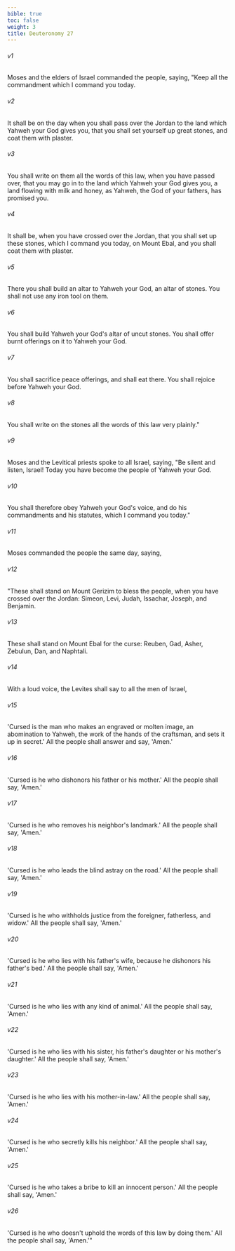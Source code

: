 ```yaml
---
bible: true
toc: false
weight: 3
title: Deuteronomy 27
---
```


###### v1 
Moses and the elders of Israel commanded the people, saying, "Keep all the commandment which I command you today. 

###### v2 
It shall be on the day when you shall pass over the Jordan to the land which Yahweh your God gives you, that you shall set yourself up great stones, and coat them with plaster. 

###### v3 
You shall write on them all the words of this law, when you have passed over, that you may go in to the land which Yahweh your God gives you, a land flowing with milk and honey, as Yahweh, the God of your fathers, has promised you. 

###### v4 
It shall be, when you have crossed over the Jordan, that you shall set up these stones, which I command you today, on Mount Ebal, and you shall coat them with plaster. 

###### v5 
There you shall build an altar to Yahweh your God, an altar of stones. You shall not use any iron tool on them. 

###### v6 
You shall build Yahweh your God's altar of uncut stones. You shall offer burnt offerings on it to Yahweh your God. 

###### v7 
You shall sacrifice peace offerings, and shall eat there. You shall rejoice before Yahweh your God. 

###### v8 
You shall write on the stones all the words of this law very plainly." 

###### v9 
Moses and the Levitical priests spoke to all Israel, saying, "Be silent and listen, Israel! Today you have become the people of Yahweh your God. 

###### v10 
You shall therefore obey Yahweh your God's voice, and do his commandments and his statutes, which I command you today." 

###### v11 
Moses commanded the people the same day, saying, 

###### v12 
"These shall stand on Mount Gerizim to bless the people, when you have crossed over the Jordan: Simeon, Levi, Judah, Issachar, Joseph, and Benjamin. 

###### v13 
These shall stand on Mount Ebal for the curse: Reuben, Gad, Asher, Zebulun, Dan, and Naphtali. 

###### v14 
With a loud voice, the Levites shall say to all the men of Israel, 

###### v15 
'Cursed is the man who makes an engraved or molten image, an abomination to Yahweh, the work of the hands of the craftsman, and sets it up in secret.' All the people shall answer and say, 'Amen.' 

###### v16 
'Cursed is he who dishonors his father or his mother.' All the people shall say, 'Amen.' 

###### v17 
'Cursed is he who removes his neighbor's landmark.' All the people shall say, 'Amen.' 

###### v18 
'Cursed is he who leads the blind astray on the road.' All the people shall say, 'Amen.' 

###### v19 
'Cursed is he who withholds justice from the foreigner, fatherless, and widow.' All the people shall say, 'Amen.' 

###### v20 
'Cursed is he who lies with his father's wife, because he dishonors his father's bed.' All the people shall say, 'Amen.' 

###### v21 
'Cursed is he who lies with any kind of animal.' All the people shall say, 'Amen.' 

###### v22 
'Cursed is he who lies with his sister, his father's daughter or his mother's daughter.' All the people shall say, 'Amen.' 

###### v23 
'Cursed is he who lies with his mother-in-law.' All the people shall say, 'Amen.' 

###### v24 
'Cursed is he who secretly kills his neighbor.' All the people shall say, 'Amen.' 

###### v25 
'Cursed is he who takes a bribe to kill an innocent person.' All the people shall say, 'Amen.' 

###### v26 
'Cursed is he who doesn't uphold the words of this law by doing them.' All the people shall say, 'Amen.'"


